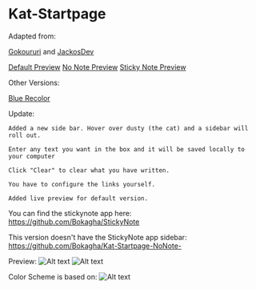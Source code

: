 Kat-Startpage
=============
Adapted from:

  
  [Gokoururi](https://github.com/gokoururi/homepage) and
  [JackosDev](https://github.com/JackosDev/Minimo-Homepage)

[Default Preview](http://bokagha.github.io/Kat-Startpage/default/startpage.html)
[No Note Preview]()
[Sticky Note Preview]()

Other Versions:

[Blue Recolor]()

Update:

  	Added a new side bar. Hover over dusty (the cat) and a sidebar will roll out.
  
  	Enter any text you want in the box and it will be saved locally to your computer
  
	Click "Clear" to clear what you have written.
	
	You have to configure the links yourself.
	
	Added live preview for default version.


You can find the stickynote app here: https://github.com/Bokagha/StickyNote

This version doesn't have the StickyNote app sidebar: https://github.com/Bokagha/Kat-Startpage-NoNote-

Preview: 
![Alt text](/preview.png)
![Alt text](/sidebar.png)

Color Scheme is based on:
![Alt text](/gravityrush.png)
